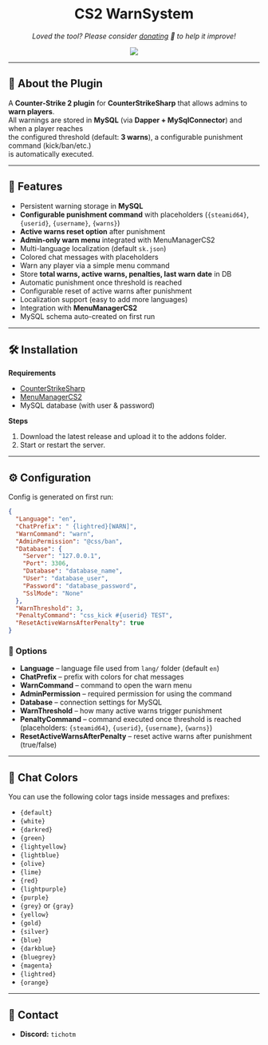 <h1 align="center">
  CS2 WarnSystem
</h1>

<p align="center">
<i>Loved the tool? Please consider <a href="https://paypal.com/paypalme/playpointsk">donating</a> 💸 to help it improve!</i>
</p>

<p align="center">
<a href="https://www.paypal.com/paypalme/playpointsk"><img src="https://img.shields.io/badge/support-PayPal-blue?logo=PayPal&style=flat-square&label=Donate"/>
</a>
</p>

---

## 📜 About the Plugin

A **Counter-Strike 2 plugin** for **CounterStrikeSharp** that allows admins to **warn players**.  
All warnings are stored in **MySQL** (via **Dapper + MySqlConnector**) and when a player reaches  
the configured threshold (default: **3 warns**), a configurable punishment command (kick/ban/etc.)  
is automatically executed.

---

## 🔹 Features

- Persistent warning storage in **MySQL**
- **Configurable punishment command** with placeholders (`{steamid64}`, `{userid}`, `{username}`, `{warns}`)
- **Active warns reset option** after punishment
- **Admin-only warn menu** integrated with MenuManagerCS2
- Multi-language localization (default `sk.json`)
- Colored chat messages with placeholders
- Warn any player via a simple menu command
- Store **total warns, active warns, penalties, last warn date** in DB
- Automatic punishment once threshold is reached
- Configurable reset of active warns after punishment
- Localization support (easy to add more languages)
- Integration with **MenuManagerCS2**
- MySQL schema auto-created on first run

---

## 🛠 Installation

**Requirements**
- [CounterStrikeSharp](https://github.com/roflmuffin/CounterStrikeSharp)
- [MenuManagerCS2](https://github.com/NickFox007/MenuManagerCS2)
- MySQL database (with user & password)

**Steps**
1. Download the latest release and upload it to the addons folder.
2. Start or restart the server.

---

## ⚙️ Configuration

Config is generated on first run:

```json
{
  "Language": "en",
  "ChatPrefix": " {lightred}[WARN]",
  "WarnCommand": "warn",
  "AdminPermission": "@css/ban",
  "Database": {
    "Server": "127.0.0.1",
    "Port": 3306,
    "Database": "database_name",
    "User": "database_user",
    "Password": "database_password",
    "SslMode": "None"
  },
  "WarnThreshold": 3,
  "PenaltyCommand": "css_kick #{userid} TEST",
  "ResetActiveWarnsAfterPenalty": true
}
```

### 🔧 Options
- **Language** – language file used from `lang/` folder (default `en`)
- **ChatPrefix** – prefix with colors for chat messages
- **WarnCommand** – command to open the warn menu
- **AdminPermission** – required permission for using the command
- **Database** – connection settings for MySQL
- **WarnThreshold** – how many active warns trigger punishment
- **PenaltyCommand** – command executed once threshold is reached  
  (placeholders: `{steamid64}`, `{userid}`, `{username}`, `{warns}`)
- **ResetActiveWarnsAfterPenalty** – reset active warns after punishment (true/false)

---

## 🎨 Chat Colors

You can use the following color tags inside messages and prefixes:

- `{default}`
- `{white}`
- `{darkred}`
- `{green}`
- `{lightyellow}`
- `{lightblue}`
- `{olive}`
- `{lime}`
- `{red}`
- `{lightpurple}`
- `{purple}`
- `{grey}` or `{gray}`
- `{yellow}`
- `{gold}`
- `{silver}`
- `{blue}`
- `{darkblue}`
- `{bluegrey}`
- `{magenta}`
- `{lightred}`
- `{orange}`

---

## 📩 Contact
- **Discord:** `tichotm`

